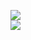 [![](https://img.shields.io/badge/Made%20With-Github%20Spray-lightgrey.svg?style=for-the-badge&logo=github)](https://github.com/Annihil/github-spray#4622)  
[![](https://i.imgur.com/2DrTn0Z.gif)](https://github.com/Annihil/github-spray)